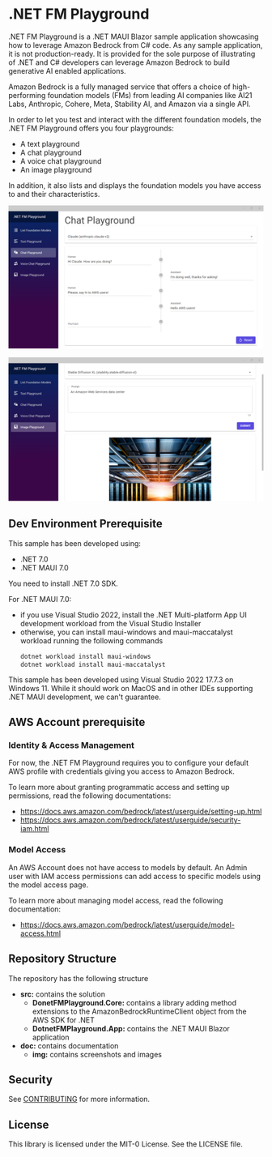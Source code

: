 # .NET FM Playground

.NET FM Playground is a .NET MAUI Blazor sample application showcasing 
how to leverage Amazon Bedrock from C# code. As any sample application, it is not production-ready.
It is provided for the sole purpose of illustrating of .NET and C# developers can leverage Amazon Bedrock
to build generative AI enabled applications.

Amazon Bedrock is a fully managed 
service that offers a choice of high-performing foundation models (FMs) 
from leading AI companies like AI21 Labs, Anthropic, Cohere, Meta, Stability AI, 
and Amazon via a single API.

In order to let you test and interact with the different foundation models, the .NET FM Playground offers you four playgrounds:
* A text playground
* A chat playground
* A voice chat playground
* An image playground

In addition, it also lists and displays the foundation models you have access to and their characteristics.

![Screenshot of the chat playground](/doc/img/ChatPlayground.png "Screenshot of the chat playground")

![Screenshot of the image playground](/doc/img/ImagePlayground.png "Screenshot of the image playground")

## Dev Environment Prerequisite

This sample has been developed using:
* .NET 7.0
* .NET MAUI 7.0

You need to install .NET 7.0 SDK. 

For .NET MAUI 7.0:
* if you use Visual Studio 2022, install the .NET Multi-platform App UI development
workload from the Visual Studio Installer
* otherwise, you can install maui-windows and maui-maccatalyst workload running the 
following commands
	```
	dotnet workload install maui-windows
	dotnet workload install maui-maccatalyst
	```

This sample has been developed using Visual Studio 2022 17.7.3 on Windows 11. While 
it should work on MacOS and in other IDEs supporting .NET MAUI development, we can't 
guarantee.

## AWS Account prerequisite

### Identity & Access Management

For now, the .NET FM Playground requires you to configure your default AWS profile with 
credentials giving you access to Amazon Bedrock.

To learn more about granting programmatic access and setting up permissions, read the following
documentations:
* https://docs.aws.amazon.com/bedrock/latest/userguide/setting-up.html
* https://docs.aws.amazon.com/bedrock/latest/userguide/security-iam.html

### Model Access

An AWS Account does not have access to models by default. An Admin user with IAM access permissions
can add access to specific models using the model access page.

To learn more about managing model access, read the following documentation:
* https://docs.aws.amazon.com/bedrock/latest/userguide/model-access.html 
 
## Repository Structure

The repository has the following structure
* **src:** contains the solution
	* **DonetFMPlayground.Core:** contains a library adding method extensions to the 
	AmazonBedrockRuntimeClient object from the AWS SDK for .NET
	* **DotnetFMPlayground.App:** contains the .NET MAUI Blazor application
* **doc:** contains documentation
	* **img:** contains screenshots and images


## Security

See [CONTRIBUTING](CONTRIBUTING.md#security-issue-notifications) for more information.

## License

This library is licensed under the MIT-0 License. See the LICENSE file.

